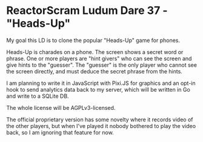 # ReactorScram Ludum Dare 37 - "Heads-Up"

My goal this LD is to clone the popular "Heads-Up" game for phones.

Heads-Up is charades on a phone. The screen shows a secret word or phrase. One or more players are "hint givers" who can see the screen and give hints to the "guesser". The "guesser" is the only player who cannot see the screen directly, and must deduce the secret phrase from the hints.

I am planning to write it in JavaScript with Pixi.JS for graphics and an
opt-in hook to send analytics data back to my server, which will be written in Go and write to a SQLite DB.

The whole license will be AGPLv3-licensed.

The official proprietary version has some novelty where it records video of the other players, but when I've played it nobody bothered to play the video back, so I am ignoring that feature for now.


